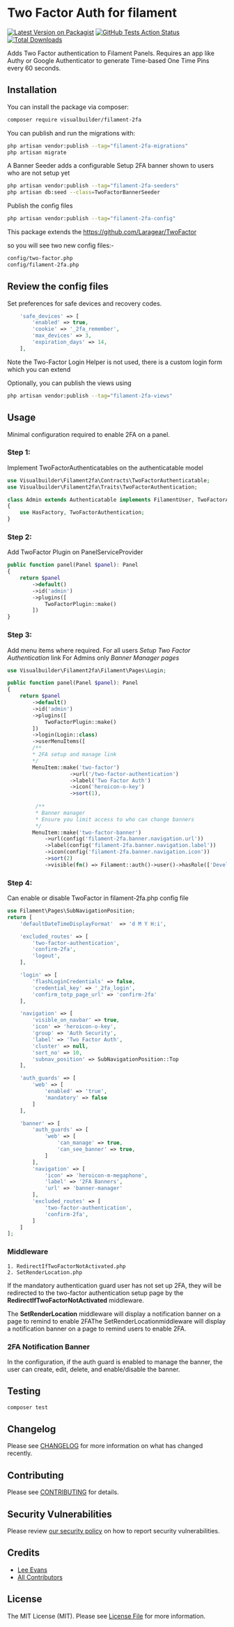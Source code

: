 # Two Factor Auth for filament

[![Latest Version on Packagist](https://img.shields.io/packagist/v/visualbuilder/filament-2fa.svg?style=flat-square)](https://packagist.org/packages/visualbuilder/filament-2fa)
[![GitHub Tests Action Status](https://img.shields.io/github/actions/workflow/status/visualbuilder/filament-2fa/run-tests.yml?branch=main&label=tests&style=flat-square)](https://github.com/visualbuilder/filament-2fa/actions?query=workflow%3Arun-tests+branch%3Amain)
[![Total Downloads](https://img.shields.io/packagist/dt/visualbuilder/filament-2fa.svg?style=flat-square)](https://packagist.org/packages/visualbuilder/filament-2fa)


Adds Two Factor authentication to Filament Panels. 
Requires an app like Authy or Google Authenticator to generate Time-based One Time Pins every 60 seconds.



## Installation

You can install the package via composer:

```bash
composer require visualbuilder/filament-2fa
```

You can publish and run the migrations with:

```bash
php artisan vendor:publish --tag="filament-2fa-migrations"
php artisan migrate
```

A Banner Seeder adds a configurable Setup 2FA banner shown to users who are not setup yet
```bash
php artisan vendor:publish --tag="filament-2fa-seeders"
php artisan db:seed --class=TwoFactorBannerSeeder
```

Publish the config files
```bash
php artisan vendor:publish --tag="filament-2fa-config"
```
This package extends the https://github.com/Laragear/TwoFactor

so you will see two new config files:-
```bash
config/two-factor.php
config/filament-2fa.php
```

## Review the config files
Set preferences for safe devices and recovery codes.


```php
    'safe_devices' => [
        'enabled' => true,
        'cookie' => '_2fa_remember',
        'max_devices' => 3,
        'expiration_days' => 14,
    ],
```

Note the  Two-Factor Login Helper is not used, there is a custom login form which you can extend


Optionally, you can publish the views using
```bash
php artisan vendor:publish --tag="filament-2fa-views"
```


## Usage
Minimal configuration required to enable 2FA on a panel.

### Step 1:

Implement TwoFactorAuthenticatables on the authenticatable model

```php
use Visualbuilder\Filament2fa\Contracts\TwoFactorAuthenticatable;
use Visualbuilder\Filament2fa\Traits\TwoFactorAuthentication;

class Admin extends Authenticatable implements FilamentUser, TwoFactorAuthenticatable
{
    use HasFactory, TwoFactorAuthentication;
}
```

### Step 2:

Add TwoFactor Plugin on PanelServiceProvider

```php
public function panel(Panel $panel): Panel
{
    return $panel
        ->default()
        ->id('admin')
        ->plugins([
            TwoFactorPlugin::make()
        ])
}
```

### Step 3:

Add menu items where required.
For all users  *Setup Two Factor Authentication* link 
For Admins only *Banner Manager pages*


```php
use Visualbuilder\Filament2fa\Filament\Pages\Login;

public function panel(Panel $panel): Panel
{
    return $panel
        ->default()
        ->id('admin')
        ->plugins([
            TwoFactorPlugin::make()
        ])
        ->login(Login::class)
        ->userMenuItems([
        /**
        * 2FA setup and manage link
        */
        MenuItem::make('two-factor')
                    ->url('/two-factor-authentication')
                    ->label('Two Factor Auth')
                    ->icon('heroicon-o-key')
                    ->sort(1),
                    
         /**
         * Banner manager
         * Ensure you limit access to who can change banners 
         */           
        MenuItem::make('two-factor-banner')
            ->url(config('filament-2fa.banner.navigation.url'))
            ->label(config('filament-2fa.banner.navigation.label'))
            ->icon(config('filament-2fa.banner.navigation.icon'))
            ->sort(2)
            ->visible(fn() => Filament::auth()->user()->hasRole(['Developer', 'Super Admin'],'web'))
```

### Step 4:

Can enable or disable TwoFactor in filament-2fa.php config file

```php
use Filament\Pages\SubNavigationPosition;
return [
    'defaultDateTimeDisplayFormat'  => 'd M Y H:i',

    'excluded_routes' => [
        'two-factor-authentication',
        'confirm-2fa',
        'logout',
    ],

    'login' => [
        'flashLoginCredentials' => false,
        'credential_key' => '_2fa_login',
        'confirm_totp_page_url' => 'confirm-2fa'
    ],

    'navigation' => [
        'visible_on_navbar' => true,
        'icon' => 'heroicon-o-key',
        'group' => 'Auth Security',
        'label' => 'Two Factor Auth',
        'cluster' => null,
        'sort_no' => 10,
        'subnav_position' => SubNavigationPosition::Top
    ],

    'auth_guards' => [
        'web' => [
            'enabled' => 'true', 
            'mandatory' => false
        ]
    ],

    'banner' => [        
        'auth_guards' => [
            'web' => [
                'can_manage' => true,
                'can_see_banner' => true,
            ]
        ],
        'navigation' => [
            'icon' => 'heroicon-m-megaphone',
            'label' => '2FA Banners',
            'url' => 'banner-manager'
        ],
        'excluded_routes' => [
            'two-factor-authentication',
            'confirm-2fa',
        ]
    ]
];
```

### Middleware
```
1. RedirectIfTwoFactorNotActivated.php
2. SetRenderLocation.php
```
If the mandatory authentication guard user has not set up 2FA, they will be redirected to the two-factor authentication setup page by the **RedirectIfTwoFactorNotActivated** middleware.

The **SetRenderLocation** middleware will display a notification banner on a page to remind to enable 2FAThe SetRenderLocationmiddleware will display a notification banner on a page to remind users to enable 2FA.

### 2FA Notification Banner
In the configuration, if the auth guard is enabled to manage the banner, the user can create, edit, delete, and enable/disable the banner. 

## Testing

```bash
composer test
```

## Changelog

Please see [CHANGELOG](CHANGELOG.md) for more information on what has changed recently.

## Contributing

Please see [CONTRIBUTING](.github/CONTRIBUTING.md) for details.

## Security Vulnerabilities

Please review [our security policy](../../security/policy) on how to report security vulnerabilities.

## Credits

- [Lee Evans](https://github.com/lee)
- [All Contributors](../../contributors)

## License

The MIT License (MIT). Please see [License File](LICENSE.md) for more information.
